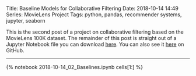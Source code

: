 Title: Baseline Models for Collaborative Filtering
Date: 2018-10-14 14:49 
Series: MovieLens Project
Tags: python, pandas, recommender systems, jupyter, seaborn

This is the second post of a project on collaborative filtering based on the MovieLens 100K dataset. The remainder of this post is straight out of a Jupyter Notebook file you can download [here](/notebooks/2018-10-14_02_Baselines.ipynb). You can also see it [here](https://github.com/benlindsay/movielens-analysis/blob/master/02_Baselines.ipynb) on GitHub.

---

{% notebook 2018-10-14_02_Baselines.ipynb cells[1:] %}
